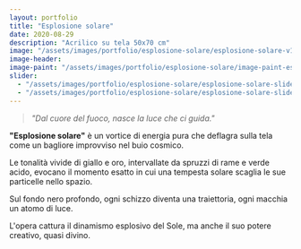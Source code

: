 ```yaml
---
layout: portfolio
title: "Esplosione solare"
date: 2020-08-29
description: "Acrilico su tela 50x70 cm"
image: "/assets/images/portfolio/esplosione-solare/esplosione-solare-v1.jpg"
image-header:
image-paint: "/assets/images/portfolio/esplosione-solare/image-paint-esplosione-solare-v1.jpg"
slider:
  - "/assets/images/portfolio/esplosione-solare/esplosione-solare-slide-1.jpg"
  - "/assets/images/portfolio/esplosione-solare/esplosione-solare-slide-2.jpg"
---
```

> *"Dal cuore del fuoco, nasce la luce che ci guida."*

**"Esplosione solare"** è un vortice di energia pura che deflagra sulla tela come un bagliore improvviso nel buio cosmico. 

Le tonalità vivide di giallo e oro, intervallate da spruzzi di rame e verde acido, evocano il momento esatto in cui una tempesta solare scaglia le sue particelle nello spazio. 

Sul fondo nero profondo, ogni schizzo diventa una traiettoria, ogni macchia un atomo di luce. 

L'opera cattura il dinamismo esplosivo del Sole, ma anche il suo potere creativo, quasi divino.



